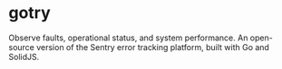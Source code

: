 # gotry
Observe faults, operational status, and system performance. An open-source version of the Sentry error tracking platform, built with Go and SolidJS.
